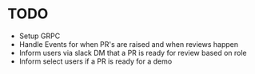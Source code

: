# TODO 

- Setup GRPC
- Handle Events for when PR's are raised and when reviews happen
- Inform users via slack DM that a PR is ready for review based on role
- Inform select users if a PR is ready for a demo
